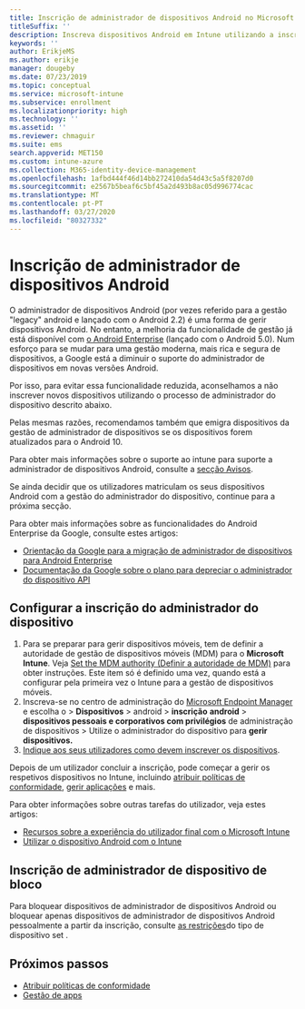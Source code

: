 ```yaml
---
title: Inscrição de administrador de dispositivos Android no Microsoft Intune
titleSuffix: ''
description: Inscreva dispositivos Android em Intune utilizando a inscrição do administrador do dispositivo.
keywords: ''
author: ErikjeMS
ms.author: erikje
manager: dougeby
ms.date: 07/23/2019
ms.topic: conceptual
ms.service: microsoft-intune
ms.subservice: enrollment
ms.localizationpriority: high
ms.technology: ''
ms.assetid: ''
ms.reviewer: chmaguir
ms.suite: ems
search.appverid: MET150
ms.custom: intune-azure
ms.collection: M365-identity-device-management
ms.openlocfilehash: 1afbd444f46d14bb272410da54d43c5a5f8207d0
ms.sourcegitcommit: e2567b5beaf6c5bf45a2d493b8ac05d996774cac
ms.translationtype: MT
ms.contentlocale: pt-PT
ms.lasthandoff: 03/27/2020
ms.locfileid: "80327332"
---
```

# <a name="android-device-administrator-enrollment"></a>Inscrição de administrador de dispositivos Android

O administrador de dispositivos Android (por vezes referido para a gestão "legacy" android e lançado com o Android 2.2) é uma forma de gerir dispositivos Android. No entanto, a melhoria da funcionalidade de gestão já está disponível com [o Android Enterprise](https://www.android.com/enterprise/management/) (lançado com o Android 5.0). Num esforço para se mudar para uma gestão moderna, mais rica e segura de dispositivos, a Google está a diminuir o suporte do administrador de dispositivos em novas versões Android.

Por isso, para evitar essa funcionalidade reduzida, aconselhamos a não inscrever novos dispositivos utilizando o processo de administrador do dispositivo descrito abaixo.

Pelas mesmas razões, recomendamos também que emigra dispositivos da gestão de administrador de dispositivos se os dispositivos forem atualizados para o Android 10. 

Para obter mais informações sobre o suporte ao intune para suporte a administrador de dispositivos Android, consulte a [secção Avisos](../fundamentals/whats-new.md#decreasing-support-for-android-device-administrator).

Se ainda decidir que os utilizadores matriculam os seus dispositivos Android com a gestão do administrador do dispositivo, continue para a próxima secção.  

Para obter mais informações sobre as funcionalidades do Android Enterprise da Google, consulte estes artigos:
- [Orientação da Google para a migração de administrador de dispositivos para Android Enterprise](http://static.googleusercontent.com/media/android.com/en/enterprise/static/2016/pdfs/enterprise/Android-Enterprise-Migration-Bluebook_2019.pdf)
- [Documentação da Google sobre o plano para depreciar o administrador do dispositivo API](https://developers.google.com/android/work/device-admin-deprecation)

## <a name="set-up-device-administrator-enrollment"></a>Configurar a inscrição do administrador do dispositivo

1. Para se preparar para gerir dispositivos móveis, tem de definir a autoridade de gestão de dispositivos móveis (MDM) para o **Microsoft Intune**. Veja [Set the MDM authority (Definir a autoridade de MDM)](../fundamentals/mdm-authority-set.md) para obter instruções. Este item só é definido uma vez, quando está a configurar pela primeira vez o Intune para a gestão de dispositivos móveis.
2. Inscreva-se no centro de administração do [Microsoft Endpoint Manager](https://go.microsoft.com/fwlink/?linkid=2109431) e escolha o > **Dispositivos** > android > **inscrição** **android** > **dispositivos pessoais e corporativos com privilégios** de administração de dispositivos > Utilize o administrador do dispositivo para **gerir dispositivos.**
3. [Indique aos seus utilizadores como devem inscrever os dispositivos](../user-help/enroll-device-android-company-portal.md).  

Depois de um utilizador concluir a inscrição, pode começar a gerir os respetivos dispositivos no Intune, incluindo [atribuir políticas de conformidade](../protect/compliance-policy-create-android.md), [gerir aplicações](../apps/app-management.md) e mais.

Para obter informações sobre outras tarefas do utilizador, veja estes artigos:
- [Recursos sobre a experiência do utilizador final com o Microsoft Intune](../fundamentals/end-user-educate.md)
- [Utilizar o dispositivo Android com o Intune](https://docs.microsoft.com/mem/intune/user-help/why-enroll-android-device)


## <a name="block-device-administrator-enrollment"></a>Inscrição de administrador de dispositivo de bloco
Para bloquear dispositivos de administrador de dispositivos Android ou bloquear apenas dispositivos de administrador de dispositivos Android pessoalmente a partir da inscrição, consulte [as restrições](enrollment-restrictions-set.md)do tipo de dispositivo set .


## <a name="next-steps"></a>Próximos passos
- [Atribuir políticas de conformidade](../protect/compliance-policy-create-android.md)
- [Gestão de apps](../apps/app-management.md)
